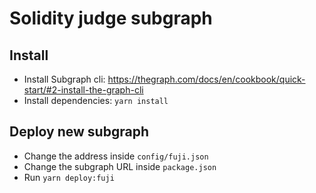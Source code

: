 # Solidity judge subgraph

## Install

- Install Subgraph cli: https://thegraph.com/docs/en/cookbook/quick-start/#2-install-the-graph-cli
- Install dependencies: `yarn install`

## Deploy new subgraph

- Change the address inside `config/fuji.json`
- Change the subgraph URL inside `package.json`
- Run `yarn deploy:fuji`
